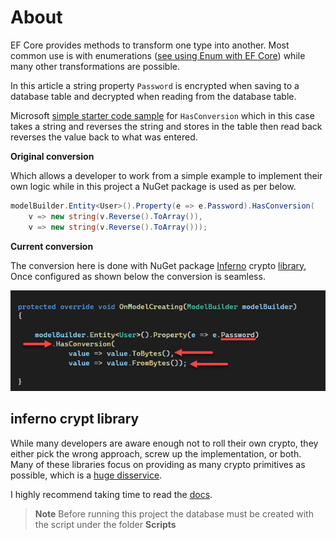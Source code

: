 ﻿# About

EF Core provides methods to transform one type into another. Most common use is with enumerations ([see using Enum with EF Core](https://dev.to/karenpayneoregon/using-enum-with-ef-core-20go)) while many other transformations are possible. 

In this article a string property `Password` is encrypted when saving to a database table and decrypted when reading from the database table.

Microsoft [simple starter code sample](https://github.com/dotnet/EntityFramework.Docs/blob/main/samples/core/Modeling/ValueConversions/EncryptPropertyValues.cs) for `HasConversion` which in this case takes a string and reverses the string and stores in the table then read back reverses the value back to what was entered.

**Original conversion**

Which allows a developer to work from a simple example to implement their own logic while in this project a NuGet package is used as per below.

```csharp
modelBuilder.Entity<User>().Property(e => e.Password).HasConversion(
    v => new string(v.Reverse().ToArray()),
    v => new string(v.Reverse().ToArray()));
```

**Current conversion**

The conversion here is done with NuGet package [Inferno](https://www.nuget.org/packages/Inferno/) crypto [library](https://securitydriven.net/inferno/), Once configured as shown below the conversion is seamless.

![Figure2](assets/figure2.png)


## inferno crypt library

While many developers are aware enough not to roll their own crypto, they either pick the wrong approach, screw up the implementation, or both. Many of these libraries focus on providing as many crypto primitives as possible, which is a [huge disservice](https://spar.isi.jhu.edu/~mgreen/CryptoAPIs.pdf).

I highly recommend taking time to read the [docs](https://securitydriven.net/inferno/).


> **Note**
> Before running this project the database must be created with the script under the folder **Scripts**